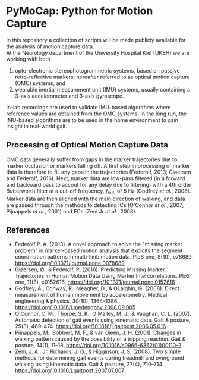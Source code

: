 # PyMoCap: Python for Motion Capture

In this repository a collection of scripts will be made publicly available for the analysis of motion capture data.  
At the Neurology department of the University Hospital Kiel (UKSH) we are working with both 
1. opto-electronic stereophotogrammetric systems, based on passive retro-reflective markers, hereafter referred to as optical motion capture (OMC) systems, and 
2. wearable inertial measurement unit (IMU) systems, usually containing a 3-axis accelerometer and 3-axis gyroscope.  

In-lab recordings are used to validate IMU-based algorithms where reference values are obtained from the OMC systems. In the long run, the IMU-based algorithms are to be used in the home environment to gain insight in real-world gait.

## Processing of Optical Motion Capture Data

OMC data generally suffer from gaps in the marker trajectories due to marker occlusion or markers falling off. A first step in processing of marker data is therefore to fill any gaps in the trajectories (Federolf, 2013; Gløersen and Federolf, 2016). Next, marker data are low-pass filtered (in a forward and backward pass to accout for any delay due to filtering) with a 4th order Butterworth filter at a cut-off frequency, $f_{\mathsf{cut}}$, of 5 Hz (Godfrey *et al*., 2008).  
Marker data are then aligned with the main direction of walking, and data are passed through the methods to detecting ICs (O'Connor *et al*., 2007; Pijnappels *et al*., 2001) and FCs (Zeni Jr *et al*., 2008).

## References
- Federolf P. A. (2013). A novel approach to solve the "missing marker problem" in marker-based motion analysis that exploits the segment coordination patterns in multi-limb motion data. PloS one, 8(10), e78689. <a href="https://doi.org/10.1371/journal.pone.0078689">https://doi.org/10.1371/journal.pone.0078689</a>
- Gløersen, Ø., & Federolf, P. (2016). Predicting Missing Marker Trajectories in Human Motion Data Using Marker Intercorrelations. PloS one, 11(3), e0152616. <a href="https://doi.org/10.1371/journal.pone.0152616">https://doi.org/10.1371/journal.pone.0152616</a>
- Godfrey, A., Conway, R., Meagher, D., & OLaighin, G. (2008). Direct measurement of human movement by accelerometry. Medical engineering & physics, 30(10), 1364–1386. <a href="https://doi.org/10.1016/j.medengphy.2008.09.005">https://doi.org/10.1016/j.medengphy.2008.09.005</a>
- O'Connor, C. M., Thorpe, S. K., O'Malley, M. J., & Vaughan, C. L. (2007). Automatic detection of gait events using kinematic data. Gait & posture, 25(3), 469–474. <a href="https://doi.org/10.1016/j.gaitpost.2006.05.016">https://doi.org/10.1016/j.gaitpost.2006.05.016</a>
- Pijnappels, M., Bobbert, M. F., & van Dieën, J. H. (2001). Changes in walking pattern caused by the possibility of a tripping reaction. Gait & posture, 14(1), 11–18. <a href="https://doi.org/10.1016/s0966-6362(01)00110-2">https://doi.org/10.1016/s0966-6362(01)00110-2</a>
- Zeni, J. A., Jr, Richards, J. G., & Higginson, J. S. (2008). Two simple methods for determining gait events during treadmill and overground walking using kinematic data. Gait & posture, 27(4), 710–714. <a href="https://doi.org/10.1016/j.gaitpost.2007.07.007">https://doi.org/10.1016/j.gaitpost.2007.07.007</a>
